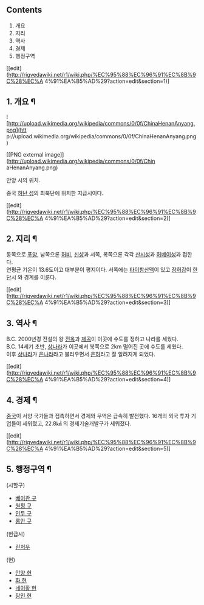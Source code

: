 ## Contents

    

1. 개요 
2. 지리 
3. 역사 
4. 경제 
5. 행정구역 

[[edit](http://rigvedawiki.net/r1/wiki.php/%EC%95%88%EC%96%91%EC%8B%9C%28%EC%A
4%91%EA%B5%AD%29?action=edit&section=1)]

## 1. 개요 ¶

![http://upload.wikimedia.org/wikipedia/commons/0/0f/ChinaHenanAnyang.png](htt
p://upload.wikimedia.org/wikipedia/commons/0/0f/ChinaHenanAnyang.png)

[[PNG external image]](http://upload.wikimedia.org/wikipedia/commons/0/0f/Chin
aHenanAnyang.png)

  

안양 시의 위치.

  

중국 [허난 성](%ED%97%88%EB%82%9C%20%EC%84%B1.md)의 최북단에 위치한 지급시이다.

  

[[edit](http://rigvedawiki.net/r1/wiki.php/%EC%95%88%EC%96%91%EC%8B%9C%28%EC%A
4%91%EA%B5%AD%29?action=edit&section=2)]

## 2. 지리 ¶

동쪽으로 [푸양](%ED%91%B8%EC%96%91.md), 남쪽으론 [허비](%ED%97%88%EB%B9%84.md),
[신샹](%EC%8B%A0%EC%83%B9.md)과 서쪽, 복쪽으론 각각 [산시성](%EC%82%B0%EC%8B%9C%20%EC%84%B1.md)과 [허베이성](%ED%97%88%EB%B2%A0%EC%9D%B4%20%EC%84%B1.md)과 접한다.  
연평균 기온이 13.6도이고 대부분이 평지이다. 서쪽에는 [타이항산맥](%ED%83%80%EC%9D%B4%ED%95%AD%20%EC%82%B0%EB%A7%A5.md)이 있고 [장허강](%EC%9E%A5%ED%97%88%20%EA%B0%95.md)이 [한단](%ED%95%9C%EB%8B%A8.md)시 와
경계를 이룬다.

  

[[edit](http://rigvedawiki.net/r1/wiki.php/%EC%95%88%EC%96%91%EC%8B%9C%28%EC%A
4%91%EA%B5%AD%29?action=edit&section=3)]

## 3. 역사 ¶

B.C. 2000년경 전설의 왕 [전옥](%EC%A0%84%EC%98%A5.md)과
[제곡](%EC%A0%9C%EA%B3%A1.md)이 이곳에 수도를 정하고 나라를 세웠다.  
B.C. 14세기 초반, [상나라](%EC%83%81%EB%82%98%EB%9D%BC.md)가 이곳에서 북쪽으로 2km 떨어진 곳에
수도를 세웠다.  
이후 [상나라](%EC%83%81%EB%82%98%EB%9D%BC.md)가
[은나라](%EC%9D%80%EB%82%98%EB%9D%BC.md)라고 불리우면서
[은허](%EC%9D%80%ED%97%88.md)라고 잘 알려지게 되었다.

  

[[edit](http://rigvedawiki.net/r1/wiki.php/%EC%95%88%EC%96%91%EC%8B%9C%28%EC%A
4%91%EA%B5%AD%29?action=edit&section=4)]

## 4. 경제 ¶

[중국](%EC%A4%91%EA%B5%AD.md)이 서양 국가들과 접촉하면서 경제와 무역은 급속히 발전했다. 16개의 외국 투자
기업들이 세워졌고, 22.8㎢ 의 경제기술개발구가 세워졌다.

  

[[edit](http://rigvedawiki.net/r1/wiki.php/%EC%95%88%EC%96%91%EC%8B%9C%28%EC%A
4%91%EA%B5%AD%29?action=edit&section=5)]

## 5. 행정구역 ¶

(시할구)  
* [베이관 구](%EB%B2%A0%EC%9D%B4%EA%B4%80%20%EA%B5%AC.md)  
* [원펑 구](%EC%9B%90%ED%8E%91%20%EA%B5%AC.md)  
* [인두 구](%EC%9D%B8%EB%91%90%20%EA%B5%AC.md)  
* [룽안 구](%EB%A3%BD%EC%95%88%20%EA%B5%AC.md)

  

(현급시)  
* [린저우](%EB%A6%B0%EC%A0%80%EC%9A%B0.md)

  

(현)  
* [안양 현](%EC%95%88%EC%96%91%20%ED%98%84.md)  
* [화 현](%ED%99%94%20%ED%98%84.md)  
* [네이황 현](%EB%84%A4%EC%9D%B4%ED%99%A9%20%ED%98%84.md)  
* [탕인 현](%ED%83%95%EC%9D%B8%20%ED%98%84.md)

